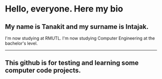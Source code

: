 # Hello, everyone. Here my bio
My name is **Tanakit** and my surname is **Intajak**.
---

I'm now studying at RMUTL.
I'm now studying Computer Engineering at the bachelor's level.

---
## This github is for testing and learning some computer code projects.
